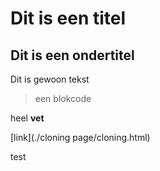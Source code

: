 # Dit is een titel

## Dit is een ondertitel

Dit is gewoon tekst

>een blokcode

heel **vet**

[link](./cloning page/cloning.html)


test